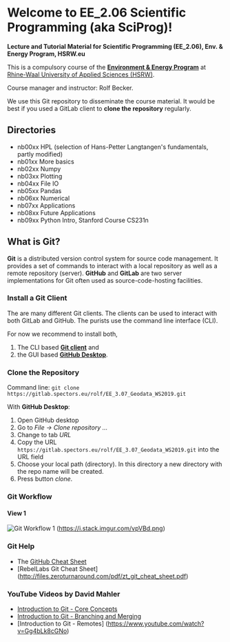 # Welcome to EE_2.06 Scientific Programming (aka SciProg)!

**Lecture and Tutorial Material for Scientific Programming (EE_2.06), Env. & Energy Program, HSRW.eu**

This is a compulsory course of the [**Environment & Energy Program**](https://www.hochschule-rhein-waal.de/en/faculties/communication-and-environment/degree-programmes/bachelor-degree-programmes/environment-and) at [Rhine-Waal University of Applied Sciences (HSRW)](https://www.hsrw.eu/). 

Course manager and instructor: Rolf Becker. 

We use this Git repository to disseminate the course material. It would be best if you used a GitLab client to **clone the repository** regularly. 

## Directories

* nb00xx HPL (selection of Hans-Petter Langtangen's fundamentals, partly modified)
* nb01xx More basics
* nb02xx Numpy
* nb03xx Plotting
* nb04xx File IO
* nb05xx Pandas
* nb06xx Numerical
* nb07xx Applications
* nb08xx Future Applications
* nb09xx Python Intro, Stanford Course CS231n



## What is Git?


**Git** is a distributed version control system for source code management. It provides a set of commands to interact with a local repository as well as a remote repository (server). **GitHub** and **GitLab** are two server implementations for Git often used as source-code-hosting facilities.


### Install a Git Client 

The are many different Git clients. The clients can be used to interact with both GitLab and GitHub. The purists use the command line interface (CLI). 

For now we recommend to install both, 
1. The CLI based  [**Git client**](https://git-scm.com/downloads) and
1. the GUI based [**GitHub Desktop**](https://desktop.github.com/). 

### Clone the Repository

Command line: `git clone https://gitlab.spectors.eu/rolf/EE_3.07_Geodata_WS2019.git`

With **GitHub Desktop**:

1. Open GitHub desktop
1. Go to _File -> Clone repository ..._
1. Change to tab _URL_
1. Copy the URL `https://gitlab.spectors.eu/rolf/EE_3.07_Geodata_WS2019.git` into the URL field
1. Choose your local path (directory). In this directory a new directory with the repo name will be created.
1. Press button _clone_.

### Git Workflow

#### View 1
![Git Workflow 1](https://i.stack.imgur.com/vpVBd.png "Git Workflow")
(https://i.stack.imgur.com/vpVBd.png)

<!--
#### View 2 
![Git Workflow 2](https://kevintshoemaker.github.io/StatsChats/GIT2.png "Git Workflow")
(Diagram by Kevin T. Shoemaker, https://kevintshoemaker.github.io/StatsChats/GIT2.png)
-->

### Git Help

* The [GitHub Cheat Sheet](https://github.github.com/training-kit/downloads/github-git-cheat-sheet.pdf)
* [RebelLabs Git Cheat Sheet] (http://files.zeroturnaround.com/pdf/zt_git_cheat_sheet.pdf)

### YouTube Videos by **David Mahler**

* [Introduction to Git - Core Concepts](https://www.youtube.com/watch?v=uR6G2v_WsRA)
* [Introduction to Git - Branching and Merging](https://www.youtube.com/watch?v=FyAAIHHClqI) 
* [Introduction to Git - Remotes] (https://www.youtube.com/watch?v=Gg4bLk8cGNo)
